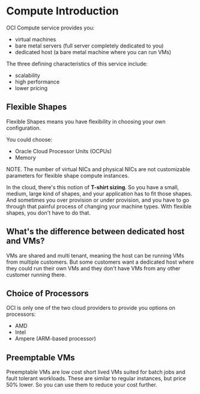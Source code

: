 # Compute Introduction

OCI Compute service provides you:
- virtual machines
- bare metal servers (full server completely dedicated to you)
- dedicated host (a bare metal machine where you can run VMs)

The three defining characteristics of this service include:
- scalability
- high performance
- lower pricing

## Flexible Shapes

Flexible Shapes means you have flexibility in choosing your own configuration. 

You could choose:
- Oracle Cloud Processor Units (OCPUs)
- Memory

NOTE. The number of virtual NICs and physical NICs are not customizable parameters for flexible shape compute instances.

In the cloud, there's this notion of **T-shirt sizing**. So you have a small, medium, large kind of shapes, and your application has to fit those shapes. And sometimes you over provision or under provision, and you have to go through that painful process of changing your machine types. With flexible shapes, you don't have to do that.

## What's the difference between dedicated host and VMs?

VMs are shared and multi tenant, meaning the host can be running VMs from multiple customers. But some customers want a dedicated host where they could run their own VMs and they don't have VMs from any other customer running there. 

## Choice of Processors

OCI is only one of the two cloud providers to provide you options on processors:
- AMD 
- Intel 
- Ampere (ARM-based processor)

## Preemptable VMs 

Preemptable VMs are low cost short lived VMs suited for batch jobs and fault tolerant workloads. These are similar to regular instances, but price 50% lower. So you can use them to reduce your cost further.
